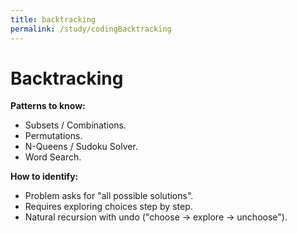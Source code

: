 ```yaml
---
title: backtracking
permalink: /study/codingBacktracking
---
```


# Backtracking

**Patterns to know:**  
- Subsets / Combinations.  
- Permutations.  
- N-Queens / Sudoku Solver.  
- Word Search.  

**How to identify:**  
- Problem asks for "all possible solutions".  
- Requires exploring choices step by step.  
- Natural recursion with undo ("choose → explore → unchoose").  
